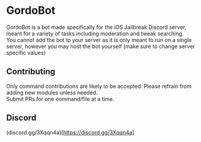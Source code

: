 # GordoBot
GordoBot is a bot made specifically for the iOS Jailbreak Discord server, meant for a variety of tasks including moderation and tweak searching.  
You cannot add the bot to your server as it is only meant to run on a single server, however you may host the bot yourself (make sure to change server specific values)  
## Contributing
Only command contributions are likely to be accepted. Please refrain from adding new modules unless needed.  
Submit PRs for one command/file at a time.
## Discord
(discord.gg/3Xqqn4a)[https://discord.gg/3Xqqn4a]